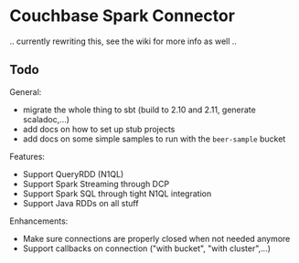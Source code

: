 # Couchbase Spark Connector

.. currently rewriting this, see the wiki for more info as well ..

## Todo

General:

- migrate the whole thing to sbt (build to 2.10 and 2.11, generate scaladoc,...)
- add docs on how to set up stub projects
- add docs on some simple samples to run with the `beer-sample` bucket

Features:

- Support QueryRDD (N1QL)
- Support Spark Streaming through DCP
- Support Spark SQL through tight N1QL integration
- Support Java RDDs on all stuff

Enhancements:

- Make sure connections are properly closed when not needed anymore
- Support callbacks on connection ("with bucket", "with cluster",...)

